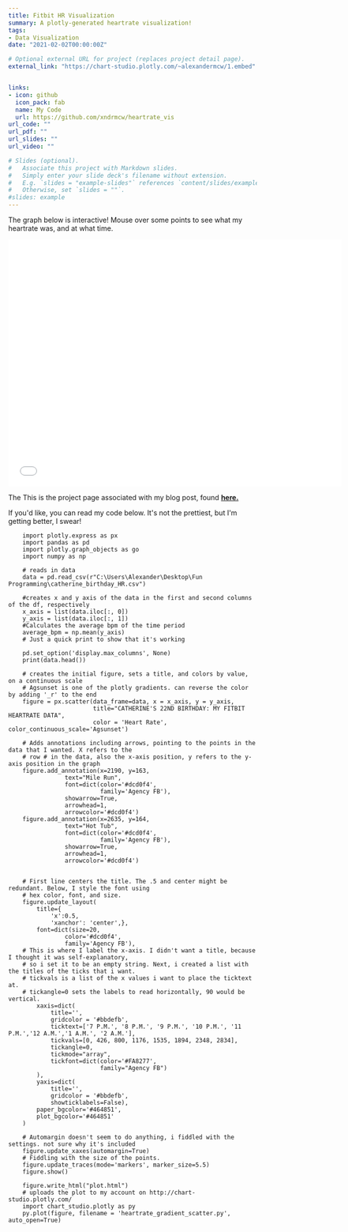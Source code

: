 ```yaml
---
title: Fitbit HR Visualization
summary: A plotly-generated heartrate visualization!
tags:
- Data Visualization
date: "2021-02-02T00:00:00Z"

# Optional external URL for project (replaces project detail page).
external_link: "https://chart-studio.plotly.com/~alexandermcw/1.embed"


links:
- icon: github
  icon_pack: fab
  name: My Code
  url: https://github.com/xndrmcw/heartrate_vis
url_code: ""
url_pdf: ""
url_slides: ""
url_video: ""

# Slides (optional).
#   Associate this project with Markdown slides.
#   Simply enter your slide deck's filename without extension.
#   E.g. `slides = "example-slides"` references `content/slides/example-slides.md`.
#   Otherwise, set `slides = ""`.
#slides: example
---
```


The graph below is interactive! Mouse over some points to see what my heartrate was, and at what time.

<iframe width="675" height="500" frameborder="0" scrolling="no" src="//plotly.com/~alexandermcw/1.embed"></iframe>

The This is the project page associated with my blog post, found [**here.**](https://xndrmcw.netlify.app/post/heartrate_viz/)

If you'd like, you can read my code below. It's not the prettiest, but I'm getting better, I swear!

        import plotly.express as px
        import pandas as pd
        import plotly.graph_objects as go
        import numpy as np

        # reads in data
        data = pd.read_csv(r"C:\Users\Alexander\Desktop\Fun Programming\catherine_birthday_HR.csv")

        #creates x and y axis of the data in the first and second columns of the df, respectively
        x_axis = list(data.iloc[:, 0])
        y_axis = list(data.iloc[:, 1])
        #Calculates the average bpm of the time period
        average_bpm = np.mean(y_axis)
        # Just a quick print to show that it's working

        pd.set_option('display.max_columns', None)
        print(data.head())

        # creates the initial figure, sets a title, and colors by value, on a continuous scale
        # Agsunset is one of the plotly gradients. can reverse the color by adding '_r' to the end
        figure = px.scatter(data_frame=data, x = x_axis, y = y_axis,
                            title="CATHERINE'S 22ND BIRTHDAY: MY FITBIT HEARTRATE DATA",
                            color = 'Heart Rate', color_continuous_scale='Agsunset')

        # Adds annotations including arrows, pointing to the points in the data that I wanted. X refers to the
        # row # in the data, also the x-axis position, y refers to the y-axis position in the graph
        figure.add_annotation(x=2190, y=163,
                    text="Mile Run",
                    font=dict(color='#dcd0f4',
                              family='Agency FB'),
                    showarrow=True,
                    arrowhead=1,
                    arrowcolor='#dcd0f4')
        figure.add_annotation(x=2635, y=164,
                    text="Hot Tub",
                    font=dict(color='#dcd0f4',
                              family='Agency FB'),
                    showarrow=True,
                    arrowhead=1,
                    arrowcolor='#dcd0f4')


        # First line centers the title. The .5 and center might be redundant. Below, I style the font using
        # hex color, font, and size.
        figure.update_layout(
            title={
                'x':0.5,
                'xanchor': 'center',},
            font=dict(size=20,
                    color='#dcd0f4',
                    family='Agency FB'),
        # This is where I label the x-axis. I didn't want a title, because I thought it was self-explanatory,
        # so i set it to be an empty string. Next, i created a list with the titles of the ticks that i want.
        # tickvals is a list of the x values i want to place the ticktext at.
        # tickangle=0 sets the labels to read horizontally, 90 would be vertical.
            xaxis=dict(
                title='',
                gridcolor = '#bbdefb',
                ticktext=['7 P.M.', '8 P.M.', '9 P.M.', '10 P.M.', '11 P.M.','12 A.M.','1 A.M.', '2 A.M.'],
                tickvals=[0, 426, 800, 1176, 1535, 1894, 2348, 2834],
                tickangle=0,
                tickmode="array",
                tickfont=dict(color='#FA8277',
                              family="Agency FB")
            ),
            yaxis=dict(
                title='',
                gridcolor = '#bbdefb',
                showticklabels=False),
            paper_bgcolor='#464851',
            plot_bgcolor='#464851'
        )

        # Automargin doesn't seem to do anything, i fiddled with the settings. not sure why it's included
        figure.update_xaxes(automargin=True)
        # Fiddling with the size of the points.
        figure.update_traces(mode='markers', marker_size=5.5)
        figure.show()

        figure.write_html("plot.html")
        # uploads the plot to my account on http://chart-studio.plotly.com/
        import chart_studio.plotly as py
        py.plot(figure, filename = 'heartrate_gradient_scatter.py', auto_open=True)
